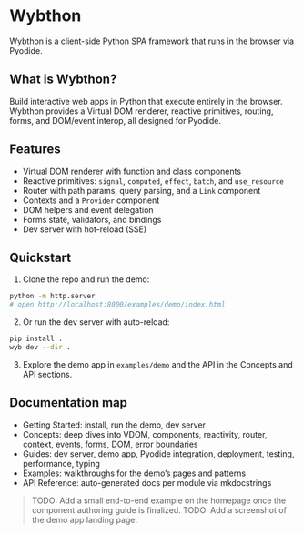 # Wybthon

Wybthon is a client-side Python SPA framework that runs in the browser via Pyodide.

## What is Wybthon?

Build interactive web apps in Python that execute entirely in the browser. Wybthon provides a Virtual DOM renderer, reactive primitives, routing, forms, and DOM/event interop, all designed for Pyodide.

## Features

- Virtual DOM renderer with function and class components
- Reactive primitives: `signal`, `computed`, `effect`, `batch`, and `use_resource`
- Router with path params, query parsing, and a `Link` component
- Contexts and a `Provider` component
- DOM helpers and event delegation
- Forms state, validators, and bindings
- Dev server with hot-reload (SSE)

## Quickstart

1) Clone the repo and run the demo:

```bash
python -m http.server
# open http://localhost:8000/examples/demo/index.html
```

2) Or run the dev server with auto-reload:

```bash
pip install .
wyb dev --dir .
```

3) Explore the demo app in `examples/demo` and the API in the Concepts and API sections.

## Documentation map

- Getting Started: install, run the demo, dev server
- Concepts: deep dives into VDOM, components, reactivity, router, context, events, forms, DOM, error boundaries
- Guides: dev server, demo app, Pyodide integration, deployment, testing, performance, typing
- Examples: walkthroughs for the demo’s pages and patterns
- API Reference: auto-generated docs per module via mkdocstrings

> TODO: Add a small end-to-end example on the homepage once the component authoring guide is finalized.
> TODO: Add a screenshot of the demo app landing page.
